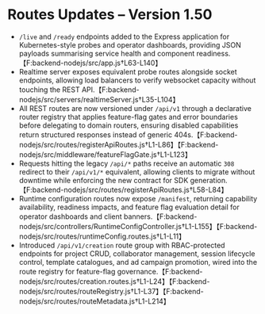 # Routes Updates – Version 1.50

- `/live` and `/ready` endpoints added to the Express application for Kubernetes-style probes and operator dashboards, providing JSON payloads summarising service health and component readiness.【F:backend-nodejs/src/app.js†L63-L140】
- Realtime server exposes equivalent probe routes alongside socket endpoints, allowing load balancers to verify websocket capacity without touching the REST API.【F:backend-nodejs/src/servers/realtimeServer.js†L35-L104】
- All REST routes are now versioned under `/api/v1` through a declarative router registry that applies feature-flag gates and error boundaries before delegating to domain routers, ensuring disabled capabilities return structured responses instead of generic 404s.【F:backend-nodejs/src/routes/registerApiRoutes.js†L1-L86】【F:backend-nodejs/src/middleware/featureFlagGate.js†L1-L123】
- Requests hitting the legacy `/api/*` paths receive an automatic `308` redirect to their `/api/v1/*` equivalent, allowing clients to migrate without downtime while enforcing the new contract for SDK generation.【F:backend-nodejs/src/routes/registerApiRoutes.js†L58-L84】
- Runtime configuration routes now expose `/manifest`, returning capability availability, readiness impacts, and feature flag evaluation detail for operator dashboards and client banners.【F:backend-nodejs/src/controllers/RuntimeConfigController.js†L1-L155】【F:backend-nodejs/src/routes/runtimeConfig.routes.js†L1-L11】
- Introduced `/api/v1/creation` route group with RBAC-protected endpoints for project CRUD, collaborator management, session lifecycle control, template catalogues, and ad campaign promotion, wired into the route registry for feature-flag governance.【F:backend-nodejs/src/routes/creation.routes.js†L1-L24】【F:backend-nodejs/src/routes/routeRegistry.js†L1-L37】【F:backend-nodejs/src/routes/routeMetadata.js†L1-L214】
